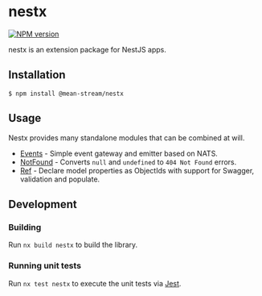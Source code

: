 # nestx

[![NPM version](https://badge.fury.io/js/@mean-stream%2Fnestx.svg)](https://www.npmjs.com/package/@mean-stream/nestx)

nestx is an extension package for NestJS apps.

## Installation

```
$ npm install @mean-stream/nestx
```

## Usage

Nestx provides many standalone modules that can be combined at will.

- [Events](./src/lib/event) - Simple event gateway and emitter based on NATS.
- [NotFound](./src/lib/not-found) - Converts `null` and `undefined` to `404 Not Found` errors.
- [Ref](./src/lib/ref) - Declare model properties as ObjectIds with support for Swagger, validation and populate.

## Development

### Building

Run `nx build nestx` to build the library.

### Running unit tests

Run `nx test nestx` to execute the unit tests via [Jest](https://jestjs.io).
